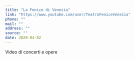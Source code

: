 ```yaml
---
title: "La Fenice di Venezia"
link: "https://www.youtube.com/user/TeatroFeniceVenezia"
phone: ""
mail: ""
address: ""
source: ""
date: 2020-04-02
---
```


Video di concerti e opere
